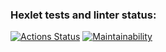 ### Hexlet tests and linter status:
[![Actions Status](https://github.com/Kr1tos/backend-project-44/workflows/hexlet-check/badge.svg)](https://github.com/Kr1tos/backend-project-44/actions)
[![Maintainability](https://api.codeclimate.com/v1/badges/1ccb17ed8da5023984e3/maintainability)](https://codeclimate.com/github/Kr1tos/backend-project-44/maintainability)